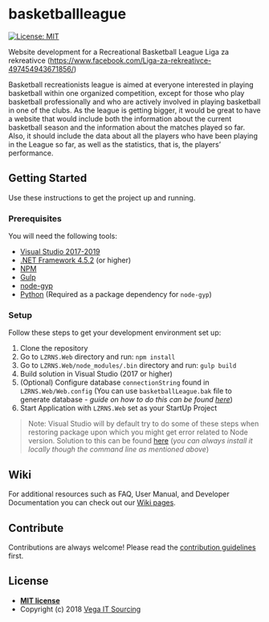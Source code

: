 # basketballleague

[![License: MIT](https://img.shields.io/badge/License-MIT-yellow.svg)](https://opensource.org/licenses/MIT)

Website development for a Recreational Basketball League Liga za rekreativce (https://www.facebook.com/Liga-za-rekreativce-497454943671856/) 

Basketball recreationists league is aimed at everyone interested in playing basketball within one organized competition, except for those who play basketball professionally and who are actively involved in playing basketball in one of the clubs. As the league is getting bigger, it would be great to have a website that would include both the information about the current basketball season and the information about the matches played so far. Also, it should include the data about all the players who have been playing in the League so far, as well as the statistics, that is, the players’ performance.

## Getting Started

Use these instructions to get the project up and running.

### Prerequisites

You will need the following tools:

* [Visual Studio 2017-2019](https://www.visualstudio.com/downloads/)
* [.NET Framework 4.5.2](https://dotnet.microsoft.com/download/dotnet-framework) (or higher)
* [NPM](https://nodejs.org/en/)
* [Gulp](https://gulpjs.com/)
* [node-gyp](https://github.com/nodejs/node-gyp)
* [Python](https://www.python.org/) (Required as a package dependency for `node-gyp`)

### Setup

Follow these steps to get your development environment set up:

  1. Clone the repository
  1. Go to `LZRNS.Web` directory and run: `npm install`
  1. Go to `LZRNS.Web/node_modules/.bin` directory and run: `gulp build`
  1. Build solution in Visual Studio (2017 or higher)
  1. (Optional) Configure database `connectionString` found in `LZRNS.Web/Web.config` (You can use `basketballLeague.bak` file to generate database - *guide on how to do this can be found [here](https://www.youtube.com/watch?v=mRI8vpn-tyk)*) 
  1. Start Application with `LZRNS.Web` set as your StartUp Project

> Note: Visual Studio will by default try to do some of these steps when restoring package upon which you might get error related to Node version. Solution to this can be found [here](https://stackoverflow.com/questions/43849585/update-node-version-in-visual-studio-2017) (*you can always install it locally though the command line as mentioned above*)

## Wiki

For additional resources such as FAQ, User Manual, and Developer Documentation you can check out our [Wiki pages](https://github.com/vegaitsourcing/basketballleague/wiki).

## Contribute

Contributions are always welcome!
Please read the [contribution guidelines](./CONTRIBUTING.md) first.

## License

- **[MIT license](http://opensource.org/licenses/mit-license.php)**
- Copyright (c) 2018 [Vega IT Sourcing](https://www.vegaitsourcing.rs/)
